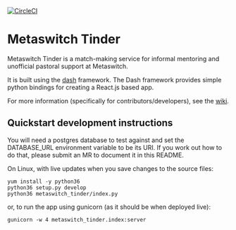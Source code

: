 [![CircleCI](https://circleci.com/gh/MartinHowarth/metaswitch-tinder.svg?style=shield)](https://circleci.com/gh/MartinHowarth/metaswitch-tinder)

# Metaswitch Tinder

Metaswitch Tinder is a match-making service for informal mentoring and unofficial pastoral support at Metaswitch.

It is built using the [dash](https://plot.ly/products/dash/) framework. The Dash framework provides simple python bindings for creating a React.js based app.

For more information (specifically for contributors/developers), see the [wiki](https://github.com/MartinHowarth/metaswitch-tinder/wiki).

## Quickstart development instructions

You will need a postgres database to test against and set the DATABASE_URL environment variable to be its URI.
If you work out how to do that, please submit an MR to document it in this README.

On Linux, with live updates when you save changes to the source files:
```
yum install -y python36
python36 setup.py develop
python36 metaswitch_tinder/index.py
```

or, to run the app using gunicorn (as it should be when deployed live):
```
gunicorn -w 4 metaswitch_tinder.index:server
```
